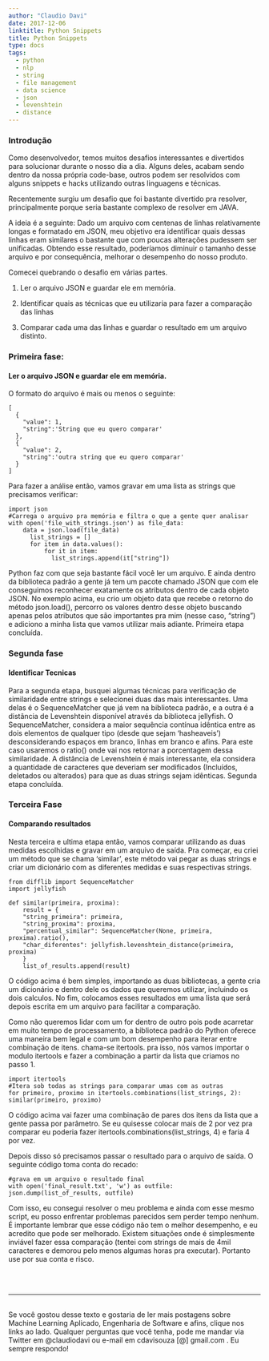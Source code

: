 ```yaml
---
author: "Claudio Davi"
date: 2017-12-06
linktitle: Python Snippets
title: Python Snippets
type: docs
tags:
  - python
  - nlp
  - string
  - file management
  - data science
  - json
  - levenshtein
  - distance
---
```


### Introdução

Como desenvolvedor, temos muitos desafios interessantes e divertidos para solucionar durante o nosso dia a dia. Alguns deles, acabam sendo dentro da nossa própria code-base, outros podem ser resolvidos com alguns snippets e hacks utilizando outras linguagens e técnicas.

Recentemente surgiu um desafio que foi bastante divertido pra resolver, principalmente porque seria bastante complexo de resolver em JAVA.

A ideia é a seguinte: Dado um arquivo com centenas de linhas relativamente longas e formatado em JSON, meu objetivo era identificar quais dessas linhas eram similares o bastante que com poucas alterações pudessem ser unificadas. Obtendo esse resultado, poderíamos diminuir o tamanho desse arquivo e por consequência, melhorar o desempenho do nosso produto.

Comecei quebrando o desafio em várias partes.

1. Ler o arquivo JSON e guardar ele em memória.

2. Identificar quais as técnicas que eu utilizaria para fazer a comparação das linhas

3. Comparar cada uma das linhas e guardar o resultado em um arquivo distinto.

### Primeira fase:

#### Ler o arquivo JSON e guardar ele em memória.

O formato do arquivo é mais ou menos o seguinte:

    [
      {
        "value": 1,
        "string":'String que eu quero comparar'
      },
      {
        "value": 2,
        "string":'outra string que eu quero comparar'
      }
    ]

Para fazer a análise então, vamos gravar em uma lista as strings que precisamos verificar:

    import json
    #Carrega o arquivo pra memória e filtra o que a gente quer analisar
    with open('file_with_strings.json') as file_data:
        data = json.load(file_data)
          list_strings = []
          for item in data.values():
              for it in item:
                list_strings.append(it["string"])

Python faz com que seja bastante fácil você ler um arquivo. E ainda dentro da biblioteca padrão a gente já tem um pacote chamado JSON que com ele conseguimos reconhecer exatamente os atributos dentro de cada objeto JSON. No exemplo acima, eu crio um objeto data que recebe o retorno do método json.load(), percorro os valores dentro desse objeto buscando apenas pelos atributos que são importantes pra mim (nesse caso, “string”) e adiciono a minha lista que vamos utilizar mais adiante. Primeira etapa concluída.

### Segunda fase

#### Identificar Tecnicas

Para a segunda etapa, busquei algumas técnicas para verificação de similaridade entre strings e selecionei duas das mais interessantes. Uma delas é o SequenceMatcher que já vem na biblioteca padrão, e a outra é a distância de Levenshtein disponível através da biblioteca jellyfish.
O SequenceMatcher, considera a maior sequência contínua idêntica entre as dois elementos de qualquer tipo (desde que sejam ‘hasheaveis’) desconsiderando espaços em branco, linhas em branco e afins. Para este caso usaremos o ratio() onde vai nos retornar a porcentagem dessa similaridade.
A distância de Levenshtein é mais interessante, ela considera a quantidade de caracteres que deveriam ser modificados (Incluídos, deletados ou alterados) para que as duas strings sejam idênticas. Segunda etapa concluída.

### Terceira Fase

#### Comparando resultados

Nesta terceira e ultima etapa então, vamos comparar utilizando as duas medidas escolhidas e gravar em um arquivo de saída.
Pra começar, eu criei um método que se chama ‘similar’, este método vai pegar as duas strings e criar um dicionário com as diferentes medidas e suas respectivas strings.

    from difflib import SequenceMatcher
    import jellyfish

    def similar(primeira, proxima):
        result = {
        "string_primeira": primeira,
        "string_proxima": proxima,
        "percentual_similar": SequenceMatcher(None, primeira, proxima).ratio(),
        "char_diferentes": jellyfish.levenshtein_distance(primeira, proxima)
        }
        list_of_results.append(result)

O código acima é bem simples, importando as duas bibliotecas, a gente cria um dicionário e dentro dele os dados que queremos utilizar, incluindo os dois calculos. No fim, colocamos esses resultados em uma lista que será depois escrita em um arquivo para facilitar a comparação.

Como não queremos lidar com um for dentro de outro pois pode acarretar em muito tempo de processamento, a biblioteca padrão do Python oferece uma maneira bem legal e com um bom desempenho para iterar entre combinação de itens. chama-se itertools. pra isso, nós vamos importar o modulo itertools e fazer a combinação a partir da lista que criamos no passo 1.

    import itertools
    #Itera sob todas as strings para comparar umas com as outras
    for primeiro, proximo in itertools.combinations(list_strings, 2):
    similar(primeiro, proximo)

O código acima vai fazer uma combinação de pares dos itens da lista que a gente passa por parâmetro. Se eu quisesse colocar mais de 2 por vez pra comparar eu poderia fazer itertools.combinations(list_strings, 4) e faria 4 por vez.

Depois disso só precisamos passar o resultado para o arquivo de saída. O seguinte código toma conta do recado:

    #grava em um arquivo o resultado final
    with open('final_result.txt', 'w') as outfile:
    json.dump(list_of_results, outfile)

Com isso, eu consegui resolver o meu problema e ainda com esse mesmo script, eu posso enfrentar problemas parecidos sem perder tempo nenhum. É importante lembrar que esse código não tem o melhor desempenho, e eu acredito que pode ser melhorado. Existem situações onde é simplesmente inviável fazer essa comparação (tentei com strings de mais de 4mil caracteres e demorou pelo menos algumas horas pra executar). Portanto use por sua conta e risco.

</br>
</br>

---

</br>
Se você gostou desse texto e gostaria de ler mais postagens sobre Machine Learning Aplicado, Engenharia de Software e afins, clique nos links ao lado. Qualquer perguntas que você tenha, pode me mandar via Twitter em @claudiodavi ou e-mail em cdavisouza [@] gmail.com . Eu sempre respondo!